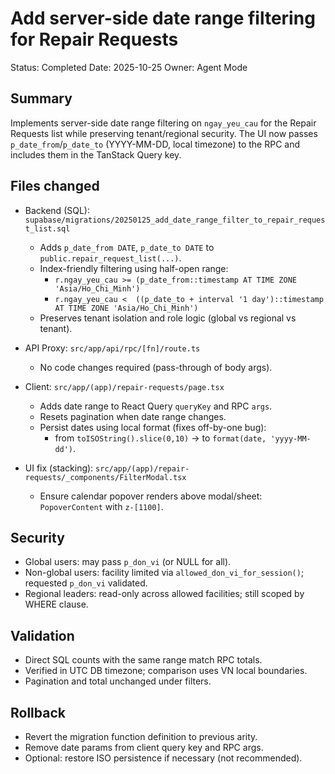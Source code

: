 # Add server-side date range filtering for Repair Requests

Status: Completed
Date: 2025-10-25
Owner: Agent Mode

## Summary
Implements server-side date range filtering on `ngay_yeu_cau` for the Repair Requests list while preserving tenant/regional security. The UI now passes `p_date_from`/`p_date_to` (YYYY-MM-DD, local timezone) to the RPC and includes them in the TanStack Query key.

## Files changed
- Backend (SQL): `supabase/migrations/20250125_add_date_range_filter_to_repair_request_list.sql`
  - Adds `p_date_from DATE`, `p_date_to DATE` to `public.repair_request_list(...)`.
  - Index-friendly filtering using half-open range:
    - `r.ngay_yeu_cau >= (p_date_from::timestamp AT TIME ZONE 'Asia/Ho_Chi_Minh')`
    - `r.ngay_yeu_cau <  ((p_date_to + interval '1 day')::timestamp AT TIME ZONE 'Asia/Ho_Chi_Minh')`
  - Preserves tenant isolation and role logic (global vs regional vs tenant).

- API Proxy: `src/app/api/rpc/[fn]/route.ts`
  - No code changes required (pass-through of body args).

- Client: `src/app/(app)/repair-requests/page.tsx`
  - Adds date range to React Query `queryKey` and RPC `args`.
  - Resets pagination when date range changes.
  - Persist dates using local format (fixes off-by-one bug):
    - from `toISOString().slice(0,10)` → to `format(date, 'yyyy-MM-dd')`.

- UI fix (stacking): `src/app/(app)/repair-requests/_components/FilterModal.tsx`
  - Ensure calendar popover renders above modal/sheet: `PopoverContent` with `z-[1100]`.

## Security
- Global users: may pass `p_don_vi` (or NULL for all).
- Non-global users: facility limited via `allowed_don_vi_for_session()`; requested `p_don_vi` validated.
- Regional leaders: read-only across allowed facilities; still scoped by WHERE clause.

## Validation
- Direct SQL counts with the same range match RPC totals.
- Verified in UTC DB timezone; comparison uses VN local boundaries.
- Pagination and total unchanged under filters.

## Rollback
- Revert the migration function definition to previous arity.
- Remove date params from client query key and RPC args.
- Optional: restore ISO persistence if necessary (not recommended).
